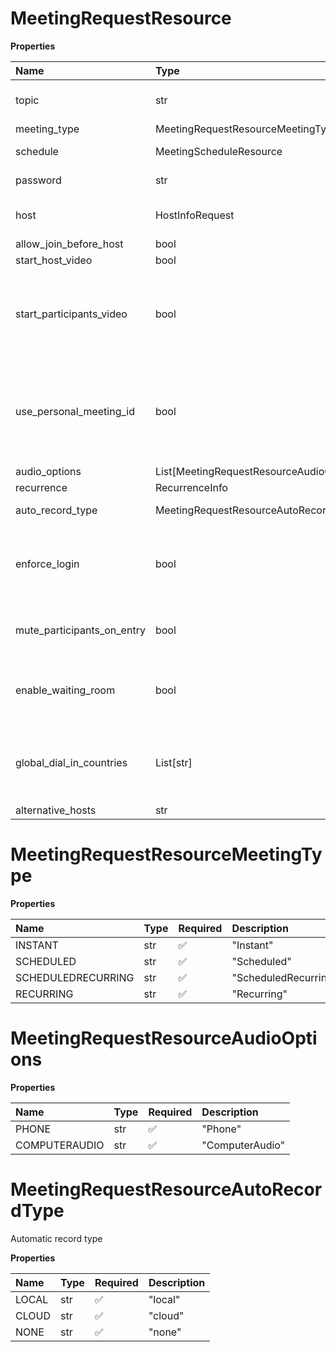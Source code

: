 # MeetingRequestResource

**Properties**

| Name                       | Type                                     | Required | Description                                                                      |
| :------------------------- | :--------------------------------------- | :------- | :------------------------------------------------------------------------------- |
| topic                      | str                                      | ❌       | Custom topic of a meeting                                                        |
| meeting_type               | MeetingRequestResourceMeetingType        | ❌       |                                                                                  |
| schedule                   | MeetingScheduleResource                  | ❌       | Timing of a meeting                                                              |
| password                   | str                                      | ❌       | Meeting password                                                                 |
| host                       | HostInfoRequest                          | ❌       | Meeting host information                                                         |
| allow_join_before_host     | bool                                     | ❌       |                                                                                  |
| start_host_video           | bool                                     | ❌       |                                                                                  |
| start_participants_video   | bool                                     | ❌       | Starting meetings with participant video on/off (true/false)                     |
| use_personal_meeting_id    | bool                                     | ❌       | If true, then personal user's meeting ID is applied for creation of this meeting |
| audio_options              | List[MeetingRequestResourceAudioOptions] | ❌       |                                                                                  |
| recurrence                 | RecurrenceInfo                           | ❌       |                                                                                  |
| auto_record_type           | MeetingRequestResourceAutoRecordType     | ❌       | Automatic record type                                                            |
| enforce_login              | bool                                     | ❌       | If true, then only signed-in users can join this meeting                         |
| mute_participants_on_entry | bool                                     | ❌       | If true, then participants are muted on entry                                    |
| enable_waiting_room        | bool                                     | ❌       | If true, then the waiting room for participants is enabled                       |
| global_dial_in_countries   | List[str]                                | ❌       | List of global dial-in countries (eg. US, UK, AU, etc.)                          |
| alternative_hosts          | str                                      | ❌       |                                                                                  |

# MeetingRequestResourceMeetingType

**Properties**

| Name               | Type | Required | Description          |
| :----------------- | :--- | :------- | :------------------- |
| INSTANT            | str  | ✅       | "Instant"            |
| SCHEDULED          | str  | ✅       | "Scheduled"          |
| SCHEDULEDRECURRING | str  | ✅       | "ScheduledRecurring" |
| RECURRING          | str  | ✅       | "Recurring"          |

# MeetingRequestResourceAudioOptions

**Properties**

| Name          | Type | Required | Description     |
| :------------ | :--- | :------- | :-------------- |
| PHONE         | str  | ✅       | "Phone"         |
| COMPUTERAUDIO | str  | ✅       | "ComputerAudio" |

# MeetingRequestResourceAutoRecordType

Automatic record type

**Properties**

| Name  | Type | Required | Description |
| :---- | :--- | :------- | :---------- |
| LOCAL | str  | ✅       | "local"     |
| CLOUD | str  | ✅       | "cloud"     |
| NONE  | str  | ✅       | "none"      |

<!-- This file was generated by liblab | https://liblab.com/ -->
